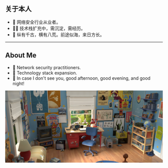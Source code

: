 关于本人
---
- 🔭 网络安全行业从业者。
- 🤹‍♂️ 技术栈扩充中，需沉淀，需经历。
- 🌱 纵有千古，横有八荒。前途似海，来日方长。
---

About Me
---
- 🔭 Network security practitioners.
- 🤹‍ Technology stack expansion.
- 🌱 In case I don't see you, good afternoon, good evening, and good night!

![image](https://github.com/Funsiooo/Funsiooo/blob/main/1.png)
